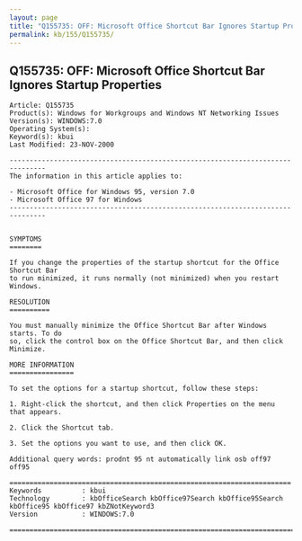 ```yaml
---
layout: page
title: "Q155735: OFF: Microsoft Office Shortcut Bar Ignores Startup Properties"
permalink: kb/155/Q155735/
---
```


## Q155735: OFF: Microsoft Office Shortcut Bar Ignores Startup Properties

	Article: Q155735
	Product(s): Windows for Workgroups and Windows NT Networking Issues
	Version(s): WINDOWS:7.0
	Operating System(s): 
	Keyword(s): kbui
	Last Modified: 23-NOV-2000
	
	-------------------------------------------------------------------------------
	The information in this article applies to:
	
	- Microsoft Office for Windows 95, version 7.0 
	- Microsoft Office 97 for Windows 
	-------------------------------------------------------------------------------
	
	
	SYMPTOMS
	========
	
	If you change the properties of the startup shortcut for the Office Shortcut Bar
	to run minimized, it runs normally (not minimized) when you restart Windows.
	
	RESOLUTION
	==========
	
	You must manually minimize the Office Shortcut Bar after Windows starts. To do
	so, click the control box on the Office Shortcut Bar, and then click Minimize.
	
	MORE INFORMATION
	================
	
	To set the options for a startup shortcut, follow these steps:
	
	1. Right-click the shortcut, and then click Properties on the menu that appears.
	
	2. Click the Shortcut tab.
	
	3. Set the options you want to use, and then click OK.
	
	Additional query words: prodnt 95 nt automatically link osb off97 off95
	
	======================================================================
	Keywords          : kbui 
	Technology        : kbOfficeSearch kbOffice97Search kbOffice95Search kbOffice95 kbOffice97 kbZNotKeyword3
	Version           : WINDOWS:7.0
	
	=============================================================================
	
